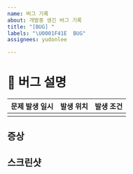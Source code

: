 ```yaml
---
name: 버그 기록
about: 개발중 생긴 버그 기록
title: "[BUG] "
labels: "\U0001F41E  BUG"
assignees: yudonlee

---
```


# 🐞 버그 설명
| 문제 발생 일시 |  발생 위치  | 발생 조건 |
| --- | --- | --- | 
|  |  |  | 

## 증상 
<!-- 문제 증상에 대해서 설명해주세요. -->

## 스크린샷
<!-- 스크린샷을 첨부해주세요. -->

